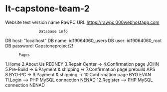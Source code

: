 # It-capstone-team-2
Website test version name RawPC
URL https://rawpc.000webhostapp.com
                   
                   Database info    
DB host: "localhost"
DB name: id19064060_users
DB user: id19064060_root
DB password: Capstoneproject2!

          Pages
          
1.Home
2.About Us                                                                 REDNEY
3.Repair Center -> 4.Confirmation page                                     JOHN                                                    
5.Pre-Build -> 6.Payment & shipping -> 7.Confirmation page prebuild        APS
8.BYO-PC -> 9.Payment & shipping -> 10.Confirmation page BYO               EVAN
11.Login --> PHP MySQL connection                                          NENAD
12.Register --> PHP MySQL connection                                       NENAD




